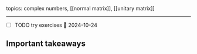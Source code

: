 topics: complex numbers, [[normal matrix]], [[unitary matrix]]

---

- [ ] TODO try exercises 📅 2024-10-24 
## Important takeaways